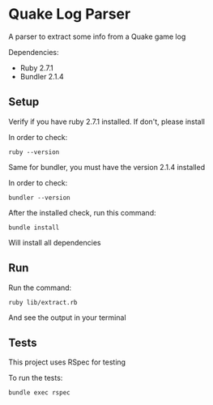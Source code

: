 # Quake Log Parser

A parser to extract some info from a Quake game log

Dependencies:

- Ruby 2.7.1
- Bundler 2.1.4

## Setup

Verify if you have ruby 2.7.1 installed. If don't, please install

In order to check:

```shell
ruby --version
```

Same for bundler, you must have the version 2.1.4 installed

In order to check:

```shell
bundler --version
```

After the installed check, run this command:

```shell
bundle install
```

Will install all dependencies

## Run

Run the command:

```shell
ruby lib/extract.rb
```

And see the output in your terminal

## Tests

This project uses RSpec for testing

To run the tests:

```shell
bundle exec rspec
```
